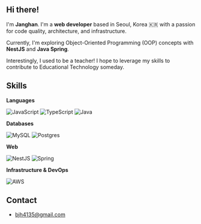 ## Hi there!

I'm **Janghan**.   I'm a **web developer** based in Seoul, Korea 🇰🇷 with a passion for code quality, architecture, and infrastructure.

Currently, I'm exploring Object-Oriented Programming (OOP) concepts with **NestJS** and **Java Spring**. 

Interestingly, I used to be a teacher!  I hope to leverage my skills to contribute to Educational Technology someday. ‍

## Skills

**Languages**

![JavaScript](https://img.shields.io/badge/javascript-%23323330.svg?style=for-the-badge&logo=javascript&logoColor=%23F7DF1E)
![TypeScript](https://img.shields.io/badge/typescript-%23007ACC.svg?style=for-the-badge&logo=typescript&logoColor=white)
![Java](https://img.shields.io/badge/java-%23ED8B00.svg?style=for-the-badge&logo=openjdk&logoColor=white)

**Databases**

![MySQL](https://img.shields.io/badge/mysql-4479A1.svg?style=for-the-badge&logo=mysql&logoColor=white)
![Postgres](https://img.shields.io/badge/postgres-%23316192.svg?style=for-the-badge&logo=postgresql&logoColor=white)


**Web**

![NestJS](https://img.shields.io/badge/nestjs-%23E0234E.svg?style=for-the-badge&logo=nestjs&logoColor=white)
![Spring](https://img.shields.io/badge/spring-%236DB33F.svg?style=for-the-badge&logo=spring&logoColor=white)

**Infrastructure & DevOps**

![AWS](https://img.shields.io/badge/AWS-%23FF9900.svg?style=for-the-badge&logo=amazon-aws&logoColor=white)


## Contact

* bjh4135@gmail.com
